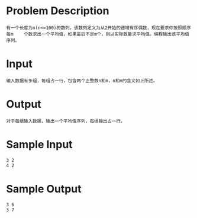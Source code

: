 
# Problem Description
	有一个长度为n(n<=100)的数列，该数列定义为从2开始的递增有序偶数，现在要求你按照顺序每m	个数求出一个平均值，如果最后不足m个，则以实际数量求平均值。编程输出该平均值序列。
 
# Input
	输入数据有多组，每组占一行，包含两个正整数n和m，n和m的含义如上所述。
 
# Output
	对于每组输入数据，输出一个平均值序列，每组输出占一行。
 
# Sample Input	
	3 2
	4 2
 
# Sample Output
	3 6
	3 7
